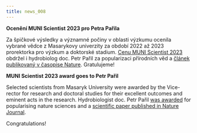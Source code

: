 ```yaml
---
title: news_008
---
```

<div class="cz">

**Ocenění MUNI Scientist 2023 pro Petra Pařila**

Za špičkové výsledky a významné počiny v oblasti výzkumu ocenila vybrané vědce z Masarykovy univerzity za období 2022 až 2023 prorektorka pro výzkum a doktorské stadium. [Cenu MUNI Scientist 2023](https://gamu.muni.cz/aktuality/oceneni-muni-scientist-2023) obdržel i hydrobiolog doc. Petr Pařil za popularizaci přírodních věd a [článek publikovaný v časopise Nature](https://www.nature.com/articles/s41586-023-06400-1). Gratulujeme!

</div>

<div class="en">

**MUNI Scientist 2023 award goes to Petr Pařil**

Selected scientists from Masaryk University were awarded by the Vice-rector for research and doctoral studies for their excellent outcomes and eminent acts in the research. Hydrobiologist doc. Petr Pařil [was awarded](https://gamu.muni.cz/aktuality/oceneni-muni-scientist-2023) for popularising nature sciences and a [scientific paper published in Nature Journal](https://www.nature.com/articles/s41586-023-06400-1).

Congratulations!

</div>